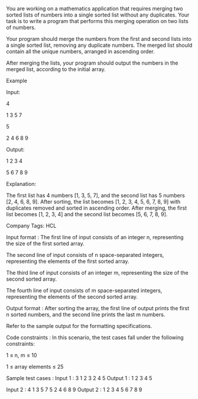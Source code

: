 You are working on a mathematics application that requires merging two sorted lists of numbers into a single sorted list without any duplicates. Your task is to write a program that performs this merging operation on two lists of numbers.



Your program should merge the numbers from the first and second lists into a single sorted list, removing any duplicate numbers. The merged list should contain all the unique numbers, arranged in ascending order.



After merging the lists, your program should output the numbers in the merged list, according to the initial array.



Example



Input:

4

1 3 5 7

5

2 4 6 8 9

Output:

1 2 3 4

5 6 7 8 9

Explanation:

The first list has 4 numbers [1, 3, 5, 7], and the second list has 5 numbers [2, 4, 6, 8, 9]. After sorting, the list becomes [1, 2, 3, 4, 5, 6, 7, 8, 9] with duplicates removed and sorted in ascending order. After merging, the first list becomes [1, 2, 3, 4] and the second list becomes [5, 6, 7, 8, 9].



Company Tags: HCL

Input format :
The first line of input consists of an integer n, representing the size of the first sorted array.

The second line of input consists of n space-separated integers, representing the elements of the first sorted array.

The third line of input consists of an integer m, representing the size of the second sorted array.

The fourth line of input consists of m space-separated integers, representing the elements of the second sorted array.

Output format :
After sorting the array, the first line of output prints the first n sorted numbers, and the second line prints the last m numbers.



Refer to the sample output for the formatting specifications.

Code constraints :
In this scenario, the test cases fall under the following constraints:

1 ≤ n, m ≤ 10

1 ≤ array elements ≤ 25

Sample test cases :
Input 1 :
3
1 2 3
2
4 5
Output 1 :
1 2 3 
4 5 

Input 2 :
4
1 3 5 7
5
2 4 6 8 9
Output 2 :
1 2 3 4 
5 6 7 8 9 
